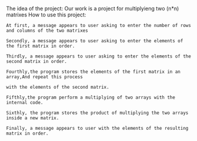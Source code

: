 The idea of the project:
    Our work is a project for multiplyieng two (n*n) matrixes
How to use this project:
  
    At first, a message appears to user asking to enter the number of rows and columns of the two matrixes
    
    Secondly, a message appears to user asking to enter the elements of the first matrix in order.

    Thirdly, a message appears to user asking to enter the elements of the second matrix in order.

    Fourthly,the program stores the elements of the first matrix in an array,And repeat this process
   
    with the elements of the second matrix.

    Fifthly,the program perform a multiplying of two arrays with the internal code.

    Sixthly, the program stores the product of multiplying the two arrays inside a new matrix.
   
    Finally, a message appears to user with the elements of the resulting matrix in order.
